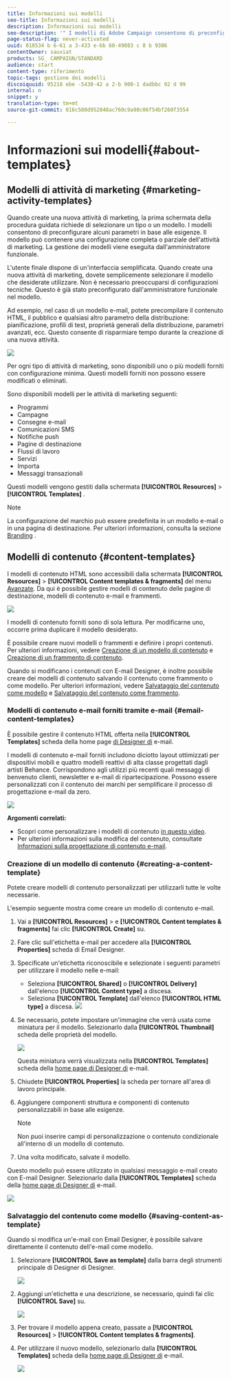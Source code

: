 ```yaml
---
title: Informazioni sui modelli
seo-title: Informazioni sui modelli
description: Informazioni sui modelli
seo-description: '" I modelli di Adobe Campaign consentono di preconfigurare i parametri in base alle esigenze: possono contenere una configurazione completa o parziale dell''attività di marketing, per semplificare l''utilizzo di Adobe Campaign per utenti finali non tecnici».'
page-status-flag: never-activated
uuid: 018534 b 6-61 a 3-433 e-bb 60-49883 c 8 b 9386
contentOwner: sauviat
products: SG_ CAMPAIGN/STANDARD
audience: start
content-type: riferimento
topic-tags: gestione dei modelli
discoiquuid: 95218 ebe -5430-42 a 2-b 900-1 dadbbc 92 d 99
internal: n
snippet: y
translation-type: tm+mt
source-git-commit: 816c580d952848ac760c9a98c06f54bf260f3554

---
```



# Informazioni sui modelli{#about-templates}

## Modelli di attività di marketing {#marketing-activity-templates}

Quando create una nuova attività di marketing, la prima schermata della procedura guidata richiede di selezionare un tipo o un modello. I modelli consentono di preconfigurare alcuni parametri in base alle esigenze. Il modello può contenere una configurazione completa o parziale dell'attività di marketing. La gestione dei modelli viene eseguita dall'amministratore funzionale.

L'utente finale dispone di un'interfaccia semplificata. Quando create una nuova attività di marketing, dovete semplicemente selezionare il modello che desiderate utilizzare. Non è necessario preoccuparsi di configurazioni tecniche. Questo è già stato preconfigurato dall'amministratore funzionale nel modello.

Ad esempio, nel caso di un modello e-mail, potete precompilare il contenuto HTML, il pubblico e qualsiasi altro parametro della distribuzione: pianificazione, profili di test, proprietà generali della distribuzione, parametri avanzati, ecc. Questo consente di risparmiare tempo durante la creazione di una nuova attività.

![](assets/template_1.png)

Per ogni tipo di attività di marketing, sono disponibili uno o più modelli forniti con configurazione minima. Questi modelli forniti non possono essere modificati o eliminati.

Sono disponibili modelli per le attività di marketing seguenti:

* Programmi
* Campagne
* Consegne e-mail
* Comunicazioni SMS
* Notifiche push
* Pagine di destinazione
* Flussi di lavoro
* Servizi
* Importa
* Messaggi transazionali

Questi modelli vengono gestiti dalla schermata **[!UICONTROL Resources]** &gt; **[!UICONTROL Templates]** .

>[!NOTE]
>
>La configurazione del marchio può essere predefinita in un modello e-mail o in una pagina di destinazione. Per ulteriori informazioni, consulta la sezione [Branding](../../administration/using/branding.md) .

## Modelli di contenuto {#content-templates}

I modelli di contenuto HTML sono accessibili dalla schermata **[!UICONTROL Resources]** &gt; **[!UICONTROL Content templates & fragments]** del menu [Avanzate](../../start/using/interface-description.md#advanced-menu). Da qui è possibile gestire modelli di contenuto delle pagine di destinazione, modelli di contenuto e-mail e frammenti.

![](assets/content_templates_list.png)

I modelli di contenuto forniti sono di sola lettura. Per modificarne uno, occorre prima duplicare il modello desiderato.

È possibile creare nuovi modelli o frammenti e definire i propri contenuti. Per ulteriori informazioni, vedere [Creazione di un modello di contenuto](../../start/using/about-templates.md#creating-a-content-template) e [Creazione di un frammento di contenuto](../../designing/using/defining-the-email-structure.md#creating-a-content-fragment).

Quando si modificano i contenuti con E-mail Designer, è inoltre possibile creare dei modelli di contenuto salvando il contenuto come frammento o come modello. Per ulteriori informazioni, vedere [Salvataggio del contenuto come modello](../../start/using/about-templates.md#saving-content-as-template) e [Salvataggio del contenuto come frammento](../../designing/using/defining-the-email-structure.md#saving-content-as-a-fragment).

### Modelli di contenuto e-mail forniti tramite e-mail {#email-content-templates}

È possibile gestire il contenuto HTML offerta nella **[!UICONTROL Templates]** scheda della home page [di Designer di](../../designing/using/about-email-content-design.md#about-the-email-designer) e-mail.

I modelli di contenuto e-mail forniti includono diciotto layout ottimizzati per dispositivi mobili e quattro modelli reattivi di alta classe progettati dagli artisti Behance. Corrispondono agli utilizzi più recenti quali messaggi di benvenuto clienti, newsletter e e-mail di ripartecipazione. Possono essere personalizzati con il contenuto dei marchi per semplificare il processo di progettazione e-mail da zero.

![](assets/content_templates.png)

**Argomenti correlati:**

* Scopri come personalizzare i modelli di contenuto [in questo video](https://helpx.adobe.com/campaign/kt/acs/using/acs-email_content_templates-feature-video-use.html).
* Per ulteriori informazioni sulla modifica del contenuto, consultate [Informazioni sulla progettazione di contenuto e-mail](../../designing/using/about-email-content-design.md).

### Creazione di un modello di contenuto {#creating-a-content-template}

Potete creare modelli di contenuto personalizzati per utilizzarli tutte le volte necessarie.

L'esempio seguente mostra come creare un modello di contenuto e-mail.

1. Vai a **[!UICONTROL Resources]** &gt; e **[!UICONTROL Content templates & fragments]** fai clic **[!UICONTROL Create]** su.
1. Fare clic sull'etichetta e-mail per accedere alla **[!UICONTROL Properties]** scheda di Email Designer.
1. Specificate un'etichetta riconoscibile e selezionate i seguenti parametri per utilizzare il modello nelle e-mail:

   * Seleziona **[!UICONTROL Shared]** o **[!UICONTROL Delivery]** dall'elenco **[!UICONTROL Content type]** a discesa.
   * Seleziona **[!UICONTROL Template]** dall'elenco **[!UICONTROL HTML type]** a discesa.
   ![](assets/email_designer_create-template.png)

1. Se necessario, potete impostare un'immagine che verrà usata come miniatura per il modello. Selezionarlo dalla **[!UICONTROL Thumbnail]** scheda delle proprietà del modello.

   ![](assets/email_designer_create-template_thumbnail.png)

   Questa miniatura verrà visualizzata nella **[!UICONTROL Templates]** scheda della [home page di Designer di](../../designing/using/about-email-content-design.md#about-the-email-designer) e-mail.

1. Chiudete **[!UICONTROL Properties]** la scheda per tornare all'area di lavoro principale.
1. Aggiungere componenti struttura e componenti di contenuto personalizzabili in base alle esigenze.
   >[!NOTE]
   >
   > Non puoi inserire campi di personalizzazione o contenuto condizionale all'interno di un modello di contenuto.
1. Una volta modificato, salvate il modello.

Questo modello può essere utilizzato in qualsiasi messaggio e-mail creato con E-mail Designer. Selezionarlo dalla **[!UICONTROL Templates]** scheda della [home page di Designer di](../../designing/using/about-email-content-design.md#about-the-email-designer) e-mail.

![](assets/content_template_new.png)

### Salvataggio del contenuto come modello {#saving-content-as-template}

Quando si modifica un'e-mail con Email Designer, è possibile salvare direttamente il contenuto dell'e-mail come modello.

<!--[!CAUTION]
>
>You cannot save as template a structure containing personalization fields or dynamic content.-->

1. Selezionare **[!UICONTROL Save as template]** dalla barra degli strumenti principale di Designer di Designer.

   ![](assets/email_designer_save-as-template.png)

1. Aggiungi un'etichetta e una descrizione, se necessario, quindi fai clic **[!UICONTROL Save]** su.

   ![](assets/email_designer_save-as-template_creation.png)

1. Per trovare il modello appena creato, passate a **[!UICONTROL Resources]** &gt; **[!UICONTROL Content templates & fragments]**.

1. Per utilizzare il nuovo modello, selezionarlo dalla **[!UICONTROL Templates]** scheda della [home page di Designer di](../../designing/using/about-email-content-design.md#about-the-email-designer) e-mail.

   ![](assets/content_template_new.png)

